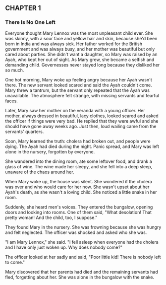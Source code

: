 ## CHAPTER 1
### There Is No One Left
Everyone thought Mary Lennox was the most unpleasant child ever. She was skinny, with a sour face and yellow hair and skin, because she'd been born in India and was always sick. Her father worked for the British government and was always busy, and her mother was beautiful but only cared about parties. She didn't want a daughter, so Mary was raised by an Ayah, who kept her out of sight. As Mary grew, she became a selfish and demanding child. Governesses never stayed long because they disliked her so much.

One hot morning, Mary woke up feeling angry because her Ayah wasn't there. The new servant looked scared and said the Ayah couldn't come. Mary threw a tantrum, but the servant only repeated that the Ayah was unavailable. The atmosphere felt strange, with missing servants and fearful faces.

Later, Mary saw her mother on the veranda with a young officer. Her mother, always dressed in beautiful, lacy clothes, looked scared and asked the officer if things were very bad. He replied that they were awful and she should have gone away weeks ago. Just then, loud wailing came from the servants' quarters.

Soon, Mary learned the truth: cholera had broken out, and people were dying. The Ayah had died during the night. Panic spread, and Mary was left alone in the nursery, forgotten by everyone.

She wandered into the dining room, ate some leftover food, and drank a glass of wine. The wine made her sleepy, and she fell into a deep sleep, unaware of the chaos around her.

When Mary woke up, the house was silent. She wondered if the cholera was over and who would care for her now. She wasn't upset about her Ayah's death, as she wasn't a loving child. She noticed a little snake in her room.

Suddenly, she heard men's voices. They entered the bungalow, opening doors and looking into rooms. One of them said, "What desolation! That pretty woman! And the child, too, I suppose."

They found Mary in the nursery. She was frowning because she was hungry and felt neglected. The officer was shocked and asked who she was.

"I am Mary Lennox," she said. "I fell asleep when everyone had the cholera and I have only just woken up. Why does nobody come?"

The officer looked at her sadly and said, "Poor little kid! There is nobody left to come."

Mary discovered that her parents had died and the remaining servants had fled, forgetting about her. She was alone in the bungalow with the snake.